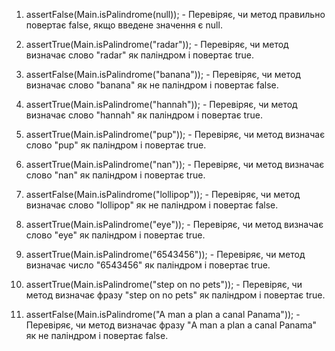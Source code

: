 1. assertFalse(Main.isPalindrome(null)); - Перевіряє, чи метод правильно повертає false, якщо введене значення є null.

2. assertTrue(Main.isPalindrome("radar")); - Перевіряє, чи метод визначає слово "radar" як паліндром і повертає true.

3. assertFalse(Main.isPalindrome("banana")); - Перевіряє, чи метод визначає слово "banana" як не паліндром і повертає false.

4. assertTrue(Main.isPalindrome("hannah")); - Перевіряє, чи метод визначає слово "hannah" як паліндром і повертає true.

5. assertTrue(Main.isPalindrome("pup")); - Перевіряє, чи метод визначає слово "pup" як паліндром і повертає true.

6. assertTrue(Main.isPalindrome("nan")); - Перевіряє, чи метод визначає слово "nan" як паліндром і повертає true.

7. assertFalse(Main.isPalindrome("lollipop")); - Перевіряє, чи метод визначає слово "lollipop" як не паліндром і повертає false.

8. assertTrue(Main.isPalindrome("eye")); - Перевіряє, чи метод визначає слово "eye" як паліндром і повертає true.

9. assertTrue(Main.isPalindrome("6543456")); - Перевіряє, чи метод визначає число "6543456" як паліндром і повертає true.

10. assertTrue(Main.isPalindrome("step on no pets")); - Перевіряє, чи метод визначає фразу "step on no pets" як паліндром і повертає true.

11. assertFalse(Main.isPalindrome("A man a plan a canal Panama")); - Перевіряє, чи метод визначає фразу "A man a plan a canal Panama" як не паліндром і повертає false.
